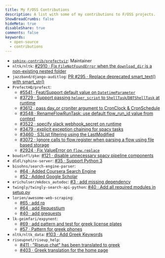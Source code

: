 ```yaml
---
title: My F/OSS Contributions
description: A list with some of my contributions to F/OSS projects.
ShowBreadCrumbs: false
hideMeta: true
disableShare: true
comments: false
keywords:
  - open-source
  - contributions
---
```


 - [`sphinx-contrib/prefectviz`](https://github.com/sphinx-contrib/prefectviz): Maintainer
 - `nltk/nltk`: [#2910 · Fix `FileNotFoundError` when the `download_dir` is a non-existing nested folder](https://github.com/nltk/nltk/pull/2910)
 - `jazzband/django-auditlog`: [PR #295 · Replace deprecated smart_text() with smart_str()](https://github.com/jazzband/django-auditlog/pull/295)
 - `PrefectHQ/prefect`: 
   - [#5541 · Feat/Support default value on `DatetimeParameter`](https://github.com/PrefectHQ/prefect/pull/5541) 
   - [#3729 · Support passing `helper_script` to `ShellTask`/`DBTShellTask` at runtime](https://github.com/PrefectHQ/prefect/pull/3729) 
   - [#3612 · pass day_or croniter argument to CronClock & CronSchedule](https://github.com/PrefectHQ/prefect/pull/3612)
   - [#3548 · RenameFlowRunTask: use default flow_run_id value from context](https://github.com/PrefectHQ/prefect/pull/3548)
   - [#3522 · specify slack webhook_secret on runtime](https://github.com/PrefectHQ/prefect/pull/3522)
   - [#3479 · explicit exception chaining for spacy tasks](https://github.com/PrefectHQ/prefect/pull/3479)
   - [#3460 · S3List filtering using the LastModified ](https://github.com/PrefectHQ/prefect/pull/3460)
   - [#3072 · Ignore calls to flow.register when parsing a flow using file based storage](https://github.com/PrefectHQ/prefect/pull/3072)
   - [#2924 · Fix ValueError on `flow.replace`](https://github.com/PrefectHQ/prefect/pull/2924)
 - `boudinfl/pke`: [#121 · disable unnecessary spacy pipeline components](https://github.com/boudinfl/pke/pull/121)
 - `dldl/sphinx-server`: [#35 · Support Python 3](https://github.com/dldl/sphinx-server/pull/35)
 - `bisohns/search-engine-parser`:
   - [#64 · Added Coursera Search Engine](https://github.com/bisohns/search-engine-parser/pull/64)
   - [#52 · Added Google Scholar](https://github.com/bisohns/search-engine-parser/pull/52)
 - `erichulser/mkdocs_autodoc`: [#3 · add missing dependency](https://github.com/erichulser/mkdocs_autodoc/pull/3)
 - `twingly/twingly-search-api-python`: [#40 · Add all required modules in setup.py](https://github.com/twingly/twingly-search-api-python/pull/40)
 - `lorien/awesome-web-scraping`:
   - [#65 · add rq](https://github.com/lorien/awesome-web-scraping/pull/65)
   - [#64 · add Requestium](https://github.com/lorien/awesome-web-scraping/pull/64)
   - [#40 · add grequests](https://github.com/lorien/awesome-web-scraping/pull/40)
 - `lk-geimfari/expynent`:
   - [#69 · add pattern and test for greek license plates](https://github.com/lk-geimfari/expynent/pull/69)
   - [#57 · Pattern for greek phones](https://github.com/lk-geimfari/expynent/pull/57)
 - `nltk/nltk_data`: [#103 · Add Greek Keywords](https://github.com/nltk/nltk_data/pull/103)
 - `riseupnet/riseup_help`:
   - [#411 · "Riseup chat" has been translated to greek](https://github.com/riseupnet/riseup_help/pull/411)
   - [#403 · Greek translation for the home page](https://github.com/riseupnet/riseup_help/pull/403)